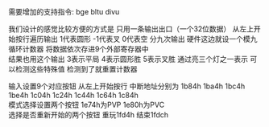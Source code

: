 需要增加的支持指令: bge bltu divu  

我们设计的感觉比较方便的方式是 只用一条输出出口（一个32位数据） 从左上开始按行遍历输出 1代表圆形 -1代表叉 0代表空 分九次输出 硬件这边就设一个模九循环计数器 将数据依次存进9个外部寄存器中  
结果也用这个输出 3表示平局 4表示圆形胜 5表示叉胜 通过亮三个灯之一表示 可以检测这些特殊值 检测到了就重置计数器  

输入设置9个对应按钮 从左上开始按行 中断地址分别为 1b84h 1ba4h 1bc4h 1be4h 1c04h 1c24h 1c44h 1c64h 1c84h  
模式选择设置两个按钮 1e74h为PVP 1e80h为PVC  
选择是否重新开始的两个按钮 重玩1fd4h 结束1fdch
